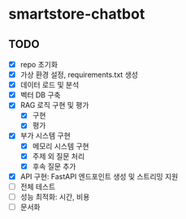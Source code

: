 # smartstore-chatbot

## TODO
- [x] repo 초기화
- [x] 가상 환경 설정, requirements.txt 생성
- [x] 데이터 로드 및 분석
- [x] 벡터 DB 구축
- [x] RAG 로직 구현 및 평가
    - [x] 구현
    - [x] 평가
- [x] 부가 시스템 구현
    - [x] 메모리 시스템 구현
    - [x] 주제 외 질문 처리
    - [x] 후속 질문 추가
- [x] API 구현: FastAPI 엔드포인트 생성 및 스트리밍 지원
- [ ] 전체 테스트
- [ ] 성능 최적화: 시간, 비용
- [ ] 문서화
